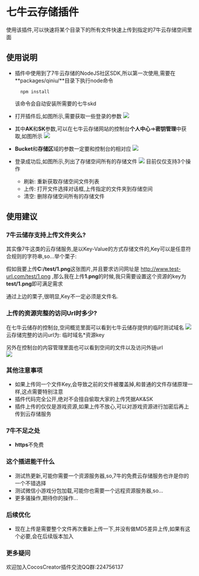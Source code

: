 # 七牛云存储插件
使用该插件,可以快速将某个目录下的所有文件快速上传到指定的7牛云存储空间里面

## 使用说明
- 插件中使用到了7牛云存储的NodeJS社区SDK,所以第一次使用,需要在**packages/qiniu/**目录下执行node命令

        npm install

    该命令会自动安装所需要的七牛skd

- 打开插件后,如图所示,需要获取一些登录的参数
 ![](../../doc/7niu/f13ec681.png)
 
- 其中**AK**和**SK**参数,可以在七牛云存储网站的控制台**个人中心**=>**密钥管理**中获取,如图所示
![](../../doc/7niu/22688144.png)

- **Bucket**和**存储区**域的参数一定要和控制台的相对应
![](../../doc/7niu/422bc03b.png)

- 登录成功后,如图所示,列出了存储空间所有的存储文件
![](../../doc/7niu/566c44c0.png)
目前仅仅支持3个操作
    - 刷新: 重新获取存储空间文件列表
    - 上传: 打开文件选择对话框,上传指定的文件夹到存储空间
    - 清空: 删除存储空间所有的存储文件

## 使用建议
### 7牛云储存支持上传文件夹么?
其实像7牛这类的云存储服务,是以Key-Value的方式存储文件的,Key可以是任意符合规则的字符串,so...举个栗子:

假如我要上传**C:/test/1.png**这张图片,并且要求访问网址是 http://www.test-url.com/test/1.png ,那么我在上传**1.png**的时候,我只需要设置这个资源的key为**test/1.png**即可满足需求

通过上边的栗子,很明显,Key不一定必须是文件名.

### 上传的资源完整的访问Url时多少?
在七牛云储存的控制台,空间概览里面可以看到七牛云储存提供的临时测试域名
![](../../doc/7niu/b6b70c10.png)    
云存储完整的访问url为: 临时域名*资源key

另外在控制台的内容管理里面也可以看到空间的文件以及访问外链url  
![](../../doc/7niu/1ace0297.png)

### 其他注意事项
- 如果上传同一个文件Key,会导致之前的文件被覆盖掉,和普通的文件存储原理一样,这点需要特别注意
- 插件代码完全公开,绝对不会擅自偷取大家的上传凭据AK&SK
- 插件上传的仅仅是游戏资源,如果上传不放心,可以对游戏资源进行加密后再上传到云存储服务


### 7牛不足之处
- **https**不免费

### 这个插进能干什么
- 测试热更新,可能你需要一个资源服务器,so,7牛的免费云存储服务也许是你的一个不错选择
- 测试微信小游戏分包加载,可能你也需要一个远程资源服务器,so...
- 更多骚操作,期待你的操作...

### 后续优化
- 现在上传是需要整个文件再次重新上传一下,并没有做MD5差异上传,如果有这个必要,会在后续版本加入

### 更多疑问
欢迎加入CocosCreator插件交流QQ群:224756137

    
    
 
 

